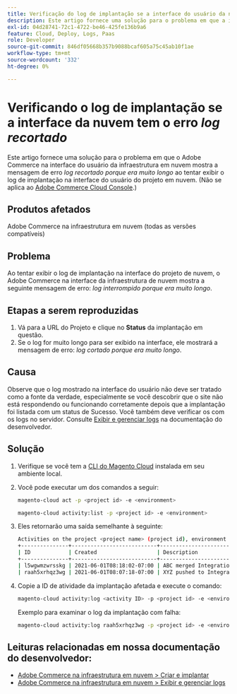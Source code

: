 ```yaml
---
title: Verificação do log de implantação se a interface do usuário da nuvem tiver um erro de "log recortado"
description: Este artigo fornece uma solução para o problema em que a interface do usuário do Adobe Commerce na infraestrutura em nuvem mostra a mensagem de erro *log recortado porque era muito longo* ao tentar exibir o log de implantação na interface do usuário do projeto em nuvem.
exl-id: 04d28741-72c1-4722-be46-425fe136b9a6
feature: Cloud, Deploy, Logs, Paas
role: Developer
source-git-commit: 846df05668b357b9088bcaf605a75c45ab10f1ae
workflow-type: tm+mt
source-wordcount: '332'
ht-degree: 0%

---
```


# Verificando o log de implantação se a interface da nuvem tem o erro *log recortado*

Este artigo fornece uma solução para o problema em que o Adobe Commerce na interface do usuário da infraestrutura em nuvem mostra a mensagem de erro *log recortado porque era muito longo* ao tentar exibir o log de implantação na interface do usuário do projeto em nuvem. (Não se aplica ao [Adobe Commerce Cloud Console](https://console.adobecommerce.com/).)

## Produtos afetados

Adobe Commerce na infraestrutura em nuvem (todas as versões compatíveis)

## Problema

Ao tentar exibir o log de implantação na interface do projeto de nuvem, o Adobe Commerce na interface da infraestrutura de nuvem mostra a seguinte mensagem de erro: *log interrompido porque era muito longo*.

## Etapas a serem reproduzidas

1. Vá para a URL do Projeto e clique no **Status** da implantação em questão.
1. Se o log for muito longo para ser exibido na interface, ele mostrará a mensagem de erro: *log cortado porque era muito longo*.

## Causa

Observe que o log mostrado na interface do usuário não deve ser tratado como a fonte da verdade, especialmente se você descobrir que o site não está respondendo ou funcionando corretamente depois que a implantação foi listada com um status de Sucesso. Você também deve verificar os com os logs no servidor. Consulte [Exibir e gerenciar logs](https://experienceleague.adobe.com/docs/commerce-cloud-service/user-guide/develop/test/log-locations.html?lang=pt-BR) na documentação do desenvolvedor.

## Solução

1. Verifique se você tem a [CLI do Magento Cloud](https://experienceleague.adobe.com/docs/commerce-cloud-service/user-guide/dev-tools/cloud-cli.html?lang=pt-BR) instalada em seu ambiente local.
1. Você pode executar um dos comandos a seguir:

   ```bash
   magento-cloud act -p <project id> -e <environment>
   ```

   ```bash
   magento-cloud activity:list -p <project id> -e <environment>
   ```

1. Eles retornarão uma saída semelhante à seguinte:

   ```bash
   Activities on the project <project name> (project id), environment <environment>:
   +---------------+---------------------------+-------------------------------------+----------+----------+---------+
   | ID            | Created                   | Description                         | Progress | State    | Result  |
   +---------------+---------------------------+-------------------------------------+----------+----------+---------+
   | l5wgwmzwrsskg | 2021-06-01T08:18:02-07:00 | ABC merged Integration into Staging | 100%     | complete | success |
   | raah5xrhqz3wg | 2021-06-01T08:07:18-07:00 | XYZ pushed to Integration           | 100%     | complete | failure |
   ```

1. Copie a ID de atividade da implantação afetada e execute o comando:

   ```bash
   magento-cloud activity:log <activity ID> -p <project id> -e <environment>
   ```

   Exemplo para examinar o log da implantação com falha:

   ```bash
   magento-cloud activity:log raah5xrhqz3wg -p <project id> -e <environment>
   ```

## Leituras relacionadas em nossa documentação do desenvolvedor:

* [Adobe Commerce na infraestrutura em nuvem > Criar e implantar](https://experienceleague.adobe.com/docs/commerce-cloud-service/user-guide/configure/env/configure-env-yaml.html?lang=pt-BR)
* [Adobe Commerce na infraestrutura em nuvem > Exibir e gerenciar logs](https://experienceleague.adobe.com/docs/commerce-cloud-service/user-guide/develop/test/log-locations.html?lang=pt-BR)
